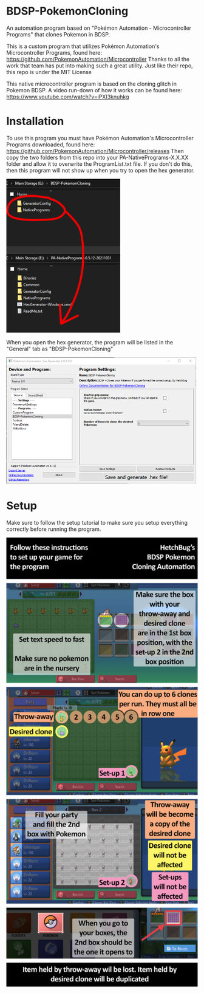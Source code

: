 # BDSP-PokemonCloning
An automation program based on "Pokémon Automation - Microcontroller Programs" that clones Pokemon in BDSP.


This is a custom program that utilizes Pokémon Automation's Microcontroller Programs, found here: https://github.com/PokemonAutomation/Microcontroller
Thanks to all the work that team has put into making such a great utility. Just like their repo, this repo is under the MIT License

This native microcontroller program is based on the cloning glitch in Pokemon BDSP. A video run-down of how it works can be found here: https://www.youtube.com/watch?v=iPXI3knuhkg

# Installation
To use this program you must have Pokémon Automation's Microcontroller Programs downloaded, found here: https://github.com/PokemonAutomation/Microcontroller/releases
Then copy the two folders from this repo into your PA-NativePrograms-X.X.XX folder and allow it to overwrite the ProgramList.txt file. If you don't do this, then this program will not show up when you try to open the hex generator.

<img src="wiki/Installation.png" width="300">

When you open the hex generator, the program will be listed in the "General" tab as "BDSP-PokemonCloning"

<img src="wiki/Program-visual.png" width="500">

# Setup
Make sure to follow the setup tutorial to make sure you setup everything correctly before running the program.

<img src="wiki/Setup-tutorial.png" width="800">
